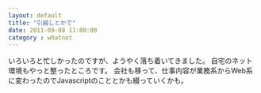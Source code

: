 ```yaml
---
layout: default
title: "引越しとかで"
date: 2011-09-08 11:00:00
category : whatnot
---
```

いろいろと忙しかったのですが、ようやく落ち着いてきました。
自宅のネット環境もやっと整ったところです。
会社も移って、仕事内容が業務系からWeb系に変わったのでJavascriptのこととかも綴っていくかも。
